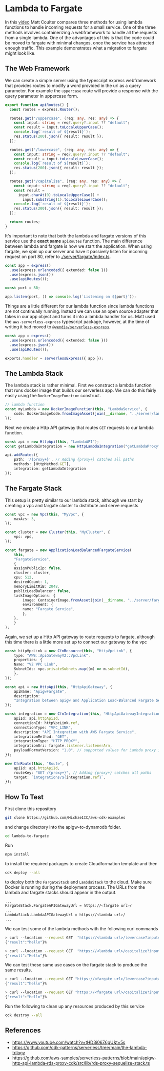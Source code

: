 # Lambda to Fargate

In this [video](https://www.youtube.com/watch?v=tHD3i06Z6gU&t=5s) Matt Coulter compares three methods for using lambda functions to handle incoming requests for a small service. One of the three methods involves containerizing a webframework to handle all the requests from a single lambda. One of the advantages of this is that the code could be moved to fargate with minimal changes, once the service has attracted enough traffic. This example demonstrates what a migration to fargate might look like.

## The Web Framework

We can create a simple server using the typescript express webframework that provides routes to modify a word provided in the url as a query parameter. For example the `uppercase` route will provide a response with the query parameter in uppercase form.

```typescript
export function apiRoutes() {
  const routes = express.Router();

  routes.get("/uppercase", (req: any, res: any) => {
    const input: string = req?.query?.input ?? "default";
    const result = input.toLocaleUpperCase();
    console.log(`result of ${result}`);
    res.status(200).json({ result: result });
  });

  routes.get("/lowercase", (req: any, res: any) => {
    const input: string = req?.query?.input ?? "default";
    const result = input.toLocaleLowerCase();
    console.log(`result of ${result}`);
    res.status(200).json({ result: result });
  });

  routes.get("/capitalize", (req: any, res: any) => {
    const input: string = req?.query?.input ?? "default";
    const result =
      input.charAt(0).toLocaleUpperCase() + 
        input.substring(1).toLocaleLowerCase();
    console.log(`result of ${result}`);
    res.status(200).json({ result: result });
  });

  return routes;
}
```

It's important to note that both the lambda and fargate versions of this service use the __exact same__ `apiRoutes` function. The main difference between lambda and fargate is how we start the application. When using fargate, we spin up our server and have it passively listen for incoming request on port 80, refer to [./server/fargate/index.ts](./server/fargate/index.ts).

```typescript
const app = express()
  .use(express.urlencoded({ extended: false }))
  .use(express.json())
  .use(apiRoutes());

const port = 80;

app.listen(port, () => console.log(`Listening on ${port}`));
```

Things are a little different for our lambda function since lambda functions are not continually running. Instead we can use an open source adapter that takes in our app object and turns it into a lambda handler for us. Matt used the `aws-serverless-express` typescript package, however, at the time of writing it had moved to [`@vendia/serverless-express`](https://github.com/vendia/serverless-express).

```typescript
const app = express()
  .use(express.urlencoded({ extended: false }))
  .use(express.json())
  .use(apiRoutes());

exports.handler = serverlessExpress({ app });
```

## The Lambda Stack

The lambda stack is rather minimal. First we construct a lambda function that runs docker image that builds our serverless app. We can do this fairly easily using the `DockerImageFunction` construct.

```typescript
// lambda function
const myLambda = new DockerImageFunction(this, "LambdaService", {
    code: DockerImageCode.fromImageAsset(join(__dirname, "../server/lambda")),
});
```

Next we create a Http API gateway that routes `GET` requests to our lambda function.

```typescript
const api = new HttpApi(this, "LambdaAPI");
const getLambdaIntegration = new HttpLambdaIntegration("getLambdaProxy", myLambda);

api.addRoutes({
    path: '/{proxy+}', // Adding {proxy+} catches all paths
    methods: [HttpMethod.GET],
    integration: getLambdaIntegration
});
```

## The Fargate Stack

This setup is pretty similar to our lambda stack, although we start by creating a vpc and fargate cluster to distribute and serve requests.

```typescript
const vpc = new Vpc(this, "MyVpc", {
    maxAzs: 3,
});

const cluster = new Cluster(this, "MyCluster", {
    vpc: vpc,
});

const fargate = new ApplicationLoadBalancedFargateService(
    this,
    "FargateService",
    {
    assignPublicIp: false,
    cluster: cluster,
    cpu: 512,
    desiredCount: 1,
    memoryLimitMiB: 2048,
    publicLoadBalancer: false,
    taskImageOptions: {
        image: ContainerImage.fromAsset(join(__dirname, "../server/fargate")),
        environment: {
        name: "Fargate Service",
        },
    },
    }
);
```

Again, we set up a Http API gateway to route requests to fargate, although this time there is a little more set up to connect our gateway to the vpc

```typescript
const httpVpcLink = new CfnResource(this, "HttpVpcLink", {
    type: "AWS::ApiGatewayV2::VpcLink",
    properties: {
    Name: "V2 VPC Link",
    SubnetIds: vpc.privateSubnets.map((m) => m.subnetId),
    },
});

const api = new HttpApi(this, "HttpApiGateway", {
    apiName: "ApigwFargate",
    description:
    "Integration between apigw and Application Load-Balanced Fargate Service",
});

const integration = new CfnIntegration(this, "HttpApiGatewayIntegration", {
    apiId: api.httpApiId,
    connectionId: httpVpcLink.ref,
    connectionType: "VPC_LINK",
    description: "API Integration with AWS Fargate Service",
    integrationMethod: "GET",
    integrationType: "HTTP_PROXY",
    integrationUri: fargate.listener.listenerArn,
    payloadFormatVersion: "1.0", // supported values for Lambda proxy integrations are 1.0 and 2.0. For all other integrations, 1.0 is the only supported value
});

new CfnRoute(this, "Route", {
    apiId: api.httpApiId,
    routeKey: "GET /{proxy+}", // Adding {proxy+} catches all paths
    target: `integrations/${integration.ref}`,
});
```

## How To Test

First clone this repository
```bash
git clone https://github.com/Michae1CC/aws-cdk-examples
```
and change directory into the apigw-to-dynamodb folder.
```bash
cd lambda-to-fargate
```
Run 
```bash
npm install
```
to install the required packages to create Cloudformation template and then
```bash
cdk deploy --all
```
to deploy both the `FargateStack` and `LambdaStack` to the cloud. Make sure Docker is running during the deployment process. The URLs from the lambda and fargate stacks should appear in the output.
```bash
...
FargateStack.FargateAPIGatewayUrl = https://<fargate url>/
...
LambdaStack.LambdaAPIGatewayUrl = https://<lambda url>/
...
```
We can test some of the lambda methods with the following curl commands
```bash
> curl --location --request GET  "https://<lambda url>/lowercase?input=heLLo"
{"result":"hello"}%

> curl --location --request GET  "https://<lambda url>/capitalize?input=hello"
{"result":"Hello"}%
```
We can test these same use cases on the fargate stack to produce the same results.
```bash
> curl --location --request GET "https://<fargate url>/lowercase?input=heLLo"
{"result":"hello"}%

> curl --location --request GET "https://<fargate url>/capitalize?input=hello"
{"result":"Hello"}%
```
Run the following to clean up any resources produced by this service
```bash
cdk destroy --all
```

## References

- https://www.youtube.com/watch?v=tHD3i06Z6gU&t=5s
- https://github.com/cdk-patterns/serverless/tree/main/the-lambda-trilogy
- https://github.com/aws-samples/serverless-patterns/blob/main/apigw-http-api-lambda-rds-proxy-cdk/src/lib/rds-proxy-sequelize-stack.ts